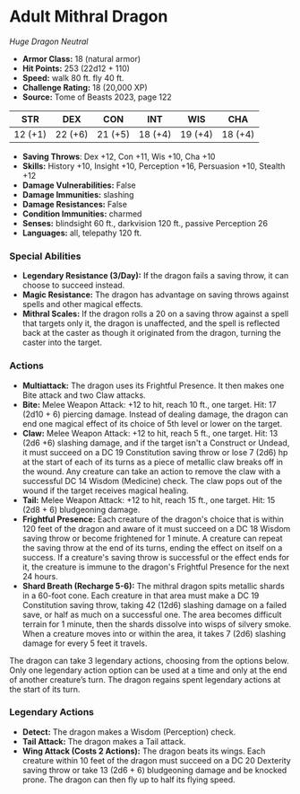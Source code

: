 # Adult Mithral Dragon

*Huge* *Dragon* *Neutral*

- **Armor Class:** 18 (natural armor)
- **Hit Points:** 253 (22d12 + 110)
- **Speed:** walk 80 ft. fly 40 ft.
- **Challenge Rating:** 18 (20,000 XP)
- **Source:** Tome of Beasts 2023, page 122

| STR | DEX | CON | INT | WIS | CHA |
| --- | --- | --- | --- | --- | --- |
| 12 (+1) | 22 (+6) | 21 (+5) | 18 (+4) | 19 (+4) | 18 (+4) |

- **Saving Throws**: Dex +12, Con +11, Wis +10, Cha +10
- **Skills:** History +10, Insight +10, Perception +16, Persuasion +10, Stealth +12
- **Damage Vulnerabilities:** False
- **Damage Immunities:** slashing
- **Damage Resistances:** False
- **Condition Immunities:** charmed
- **Senses:** blindsight 60 ft., darkvision 120 ft., passive Perception 26
- **Languages:** all, telepathy 120 ft.

### Special Abilities

- **Legendary Resistance (3/Day):** If the dragon fails a saving throw, it can choose to succeed instead.
- **Magic Resistance:** The dragon has advantage on saving throws against spells and other magical effects.
- **Mithral Scales:** If the dragon rolls a 20 on a saving throw against a spell that targets only it, the dragon is unaffected, and the spell is reflected back at the caster as though it originated from the dragon, turning the caster into the target.

### Actions

- **Multiattack:** The dragon uses its Frightful Presence. It then makes one Bite attack and two Claw attacks.
- **Bite:** Melee Weapon Attack: +12 to hit, reach 10 ft., one target. Hit: 17 (2d10 + 6) piercing damage. Instead of dealing damage, the dragon can end one magical effect of its choice of 5th level or lower on the target.
- **Claw:** Melee Weapon Attack: +12 to hit, reach 5 ft., one target. Hit: 13 (2d6 +6) slashing damage, and if the target isn't a Construct or Undead, it must succeed on a DC 19 Constitution saving throw or lose 7 (2d6) hp at the start of each of its turns as a piece of metallic claw breaks off in the wound. Any creature can take an action to remove the claw with a successful DC 14 Wisdom (Medicine) check. The claw pops out of the wound if the target receives magical healing.
- **Tail:** Melee Weapon Attack: +12 to hit, reach 15 ft., one target. Hit: 15 (2d8 + 6) bludgeoning damage.
- **Frightful Presence:** Each creature of the dragon's choice that is within 120 feet of the dragon and aware of it must succeed on a DC 18 Wisdom saving throw or become frightened for 1 minute. A creature can repeat the saving throw at the end of its turns, ending the effect on itself on a success. If a creature's saving throw is successful or the effect ends for it, the creature is immune to the dragon's Frightful Presence for the next 24 hours.
- **Shard Breath (Recharge 5-6):** The mithral dragon spits metallic shards in a 60-foot cone. Each creature in that area must make a DC 19 Constitution saving throw, taking 42 (12d6) slashing damage on a failed save, or half as much on a successful one. The area becomes difficult terrain for 1 minute, then the shards dissolve into wisps of silvery smoke. When a creature moves into or within the area, it takes 7 (2d6) slashing damage for every 5 feet it travels.

The dragon can take 3 legendary actions, choosing from the options below. Only one legendary action option can be used at a time and only at the end of another creature’s turn. The dragon regains spent legendary actions at the start of its turn.

### Legendary Actions

- **Detect:** The dragon makes a Wisdom (Perception) check.
- **Tail Attack:** The dragon makes a Tail attack.
- **Wing Attack (Costs 2 Actions):** The dragon beats its wings. Each creature within 10 feet of the dragon must succeed on a DC 20 Dexterity saving throw or take 13 (2d6 + 6) bludgeoning damage and be knocked prone. The dragon can then fly up to half its flying speed.
